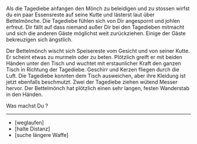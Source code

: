 Als die Tagediebe anfangen den Mönch zu beleidigen und zu stossen wirfst du ein paar Essensreste auf seine Kutte und lästerst laut über Bettelmönche. Die Tagediebe fühlen sich von Dir angespornt und johlen erfreut. Dir fällt auf dass niemand außer Dir bei den Tagedieben mitmacht und sich die anderen Gäste möglichst weit zurückziehen. Einige der Gäste bekreuzigen sich ängstlich.

Der Bettelmönch wischt sich Speisereste vom Gesicht und von seiner Kutte. Er scheint etwas zu murmeln oder zu beten. Plötzlich greift er mit beiden Händen unter den Tisch und wuchtet mit erstaunlicher Kraft den ganzen Tisch in Richtung der Tagediebe. Geschirr und Kerzen fliegen durch die Luft. Die Tagediebe konnten dem Tisch ausweichen, aber ihre Kleidung ist jetzt ebenfalls beschmutzt. Zwei der Tagediebe ziehen wütend Messer hervor. Der Bettelmönch hat plötzlich einen sehr langen, festen Wanderstab in den Händen.

Was machst Du ?

---

  * [weglaufen]
  * [halte Distanz]
  * [suche längere Waffe]
